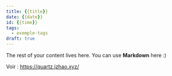 ```yaml
---
title: {{title}}
date: {{date}}
id: {{time}}
tags:
  - exemple-tags
draft: true
---
```

The rest of your content lives here. You can use **Markdown** here :)

Voir : https://quartz.jzhao.xyz/

